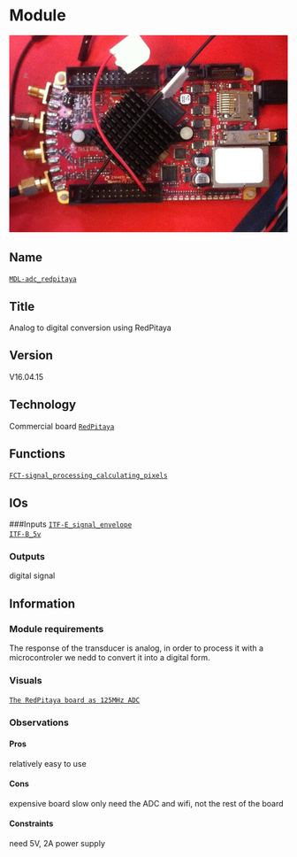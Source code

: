 # Module
![](viewme.png)

## Name
[`MDL-adc_redpitaya`]()

## Title
Analog to digital conversion using RedPitaya  

## Version
V16.04.15 

## Technology
Commercial board [`RedPitaya`](http://redpitaya.com/)


## Functions  
[`FCT-signal_processing_calculating_pixels`](../../functions/FCT-signal_processing_calculating_pixels)  

## IOs
###Inputs
[`ITF-E_signal_envelope`](../../interfaces/ITF-E_signal_envelope)  
[`ITF-B_5v`](../../interfaces/ITF-B_5v)  

### Outputs
digital signal

## Information

### Module requirements 
The response of the transducer is analog,
in order to process it with a microcontroler we nedd to convert it into a digital form.

### Visuals
[`The RedPitaya board as 125MHz ADC`](http://wiki.redpitaya.com/index.php?title=Hardware_Overview)

### Observations

#### Pros
relatively easy to use
#### Cons
expensive board
slow
only need the ADC and wifi, not the rest of the board
#### Constraints
need 5V, 2A power supply



